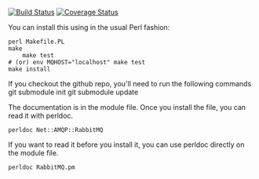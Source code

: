 [![Build Status](https://travis-ci.org/n0body-/net-amqp-rabbitmq.png)](https://travis-ci.org/n0body-/net-amqp-rabbitmq)
[![Coverage Status](https://coveralls.io/repos/n0body-/net-amqp-rabbitmq/badge.png)](https://coveralls.io/r/n0body-/net-amqp-rabbitmq)

You can install this using in the usual Perl fashion:

	perl Makefile.PL
	make
        make test
	# (or) env MQHOST="localhost" make test
	make install

If you checkout the github repo, you'll need to run the following commands
    git submodule init
    git submodule update

The documentation is in the module file.  Once you install
the file, you can read it with perldoc.

	perldoc Net::AMQP::RabbitMQ

If you want to read it before you install it, you can use
perldoc directly on the module file.

	perldoc RabbitMQ.pm
